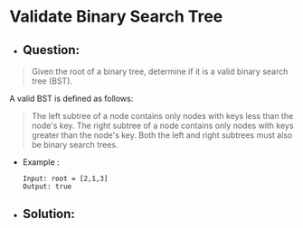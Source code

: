 # Validate Binary Search Tree
- ## Question:
>Given the root of a binary tree, determine if it is a valid binary search tree (BST).
>
A valid BST is defined as follows:
>
>The left subtree of a node contains only nodes with keys less than the node's key.
>The right subtree of a node contains only nodes with keys greater than the node's key.
>Both the left and right subtrees must also be binary search trees.

- Example :

      Input: root = [2,1,3]
      Output: true
      

- ## Solution:
```cpp
